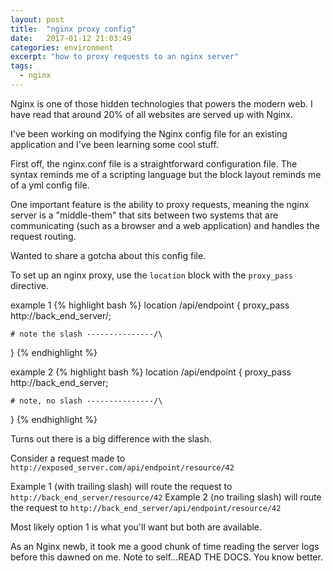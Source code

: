 ```yaml
---
layout: post
title:  "nginx proxy config"
date:   2017-01-12 21:03:49
categories: environment
excerpt: "how to proxy requests to an nginx server"
tags:
  - nginx
---
```


Nginx is one of those hidden technologies that powers the modern web.  I have read that around 20% of all websites are served up with Nginx.

I've been working on modifying the Nginx config file for an existing application and I've been learning some cool stuff.  

First off, the nginx.conf file is a straightforward configuration file.  The syntax reminds me of a scripting language but the block layout reminds me of a yml config file.

One important feature is the ability to proxy requests, meaning the nginx server is a "middle-them" that sits between two systems that are communicating (such as a browser and a web application) and handles the request routing.  

Wanted to share a gotcha about this config file.

To set up an nginx proxy, use the `location` block with the `proxy_pass` directive.

example 1
{% highlight bash %}
location /api/endpoint {
    proxy_pass http://back_end_server/;

    # note the slash ---------------/\
}
{% endhighlight %}

example 2
{% highlight bash %}
location /api/endpoint {
    proxy_pass http://back_end_server;

    # note, no slash ---------------/\
}
{% endhighlight %}

Turns out there is a big difference with the slash.

Consider a request made to `http://exposed_server.com/api/endpoint/resource/42`

Example 1 (with trailing slash) will route the request to `http://back_end_server/resource/42`
Example 2 (no trailing slash) will route the request to `http://back_end_server/api/endpoint/resource/42`

Most likely option 1 is what you'll want but both are available.

As an Nginx newb, it took me a good chunk of time reading the server logs before this dawned on me.  Note to self...READ THE DOCS.  You know better.
